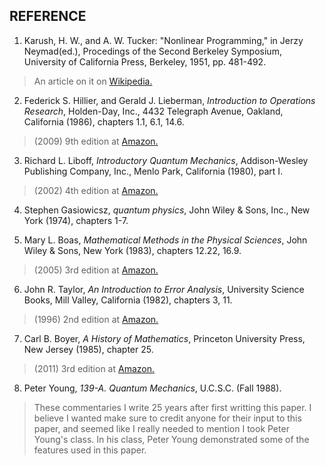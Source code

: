 ## REFERENCE

1. Karush, H. W., and A. W. Tucker:
"Nonlinear Programming,"
in Jerzy Neymad(ed.),
Procedings of the Second Berkeley Symposium,
University of California Press,
Berkeley, 1951,
pp. 481-492.
> An article on it on
> [Wikipedia.](http://en.wikipedia.org/wiki/Karush%E2%80%93Kuhn%E2%80%93Tucker_conditions)

2. Federick S. Hillier, and Gerald J. Lieberman,
*Introduction to Operations Research*,
Holden-Day, Inc., 4432 Telegraph Avenue,
Oakland, California (1986),
chapters 1.1, 6.1, 14.6.
> (2009) 9th edition at
> [Amazon.](http://www.amazon.com/Introduction-Operations-Research-Student-Access/dp/0077298349)

3. Richard L. Liboff,
*Introductory Quantum Mechanics*,
Addison-Wesley Publishing Company, Inc.,
Menlo Park, California (1980),
part I.
> (2002) 4th edition at
> [Amazon.](http://www.amazon.com/Introductory-Quantum-Mechanics-Richard-Liboff/dp/8131704416)

4. Stephen Gasiowicsz,
*quantum physics*,
John Wiley & Sons, Inc.,
New York (1974),
chapters 1-7.

5. Mary L. Boas,
*Mathematical Methods in the Physical Sciences*,
John Wiley & Sons,
New York (1983),
chapters 12.22, 16.9.
> (2005) 3rd edition at
> [Amazon.](http://www.amazon.com/Mathematical-Methods-Physical-Sciences-Mary/dp/0471198269)

6. John R. Taylor,
*An Introduction to Error Analysis*,
University Science Books,
Mill Valley, California (1982),
chapters 3, 11.
> (1996) 2nd edition at
> [Amazon.](http://www.amazon.com/Introduction-Error-Analysis-Uncertainties-Measurements/dp/093570275X)

7. Carl B. Boyer,
*A History of Mathematics*,
Princeton University Press,
New Jersey (1985),
chapter 25.
> (2011) 3rd edition at
> [Amazon.](http://www.amazon.com/History-Mathematics-Carl-B-Boyer/dp/0470525487)

8. Peter Young,
*139-A. Quantum Mechanics*,
U.C.S.C. (Fall 1988).
> These commentaries I write 25 years after first writting this paper.
> I believe I wanted make sure to credit anyone for their input to this paper, and
> seemed like I really needed to mention I took Peter Young's class.
> In his class, Peter Young demonstrated some of the features used in this paper.
